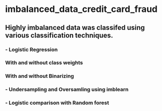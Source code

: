 # imbalanced_data_credit_card_fraud
## Highly imbalanced data was classifed using various classification techniques.
### - Logistic Regression
###      With and without class weights 
###      With and without Binarizing
### - Undersampling and Oversamling using imblearn
### - Logistic comparison with Random forest
